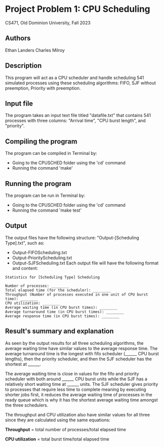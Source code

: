 # Project Problem 1:  CPU Scheduling
CS471, Old Dominion University, Fall 2023

## Authors
Ethan Landers
Charles Milroy

## Description
This program will act as a CPU scheduler and handle scheduling 541 simulated processes using these scheduling algorithms: FIFO, SJF without preemption, Priority with preemption.

## Input file
The program takes an input text file titled "datafile.txt" that contains 541 processes with three columns: "Arrival time", "CPU burst length", and "priority".

## Compiling the program
The program can be compiled in Terminal by:
- Going to the CPUSCHED folder using the 'cd' command
- Running the command 'make'

## Running the program
The program can be run in Terminal by:
- Going to the CPUSCHED folder using the 'cd' command
- Running the command 'make test'

## Output
The output files have the following structure: "Output-[Scheduling Type].txt", such as:
- Output-FIFOScheduling.txt
- Output-PriorityScheduling.txt
- Output-SJFScheduling.txt
Each output file will have the following format and content:
```
Statistics for [Scheduling Type] Scheduling

Number of processes: ________
Total elapsed time (for the scheduler): ________
Throughput (Number of processes executed in one unit of CPU burst time): ________
CPU utilization: ________
Average waiting time (in CPU burst times): ________
Average turnaround time (in CPU burst times): ________
Average response time (in CPU burst times): ________
```

## Result's summary and explanation
As seen by the output results for all three scheduling algorithms, the average waiting time have similar values to the average response time.  The average turnaround time is the longest with fifo scheduler (______ CPU burst lengths), then the priority scheduler, and then the SJF scheduler has the shortest at ______.

The average waiting time is close in values for the fifo and priority scheduler with both around ______ CPU burst units while the SJF has a relatively short waiting time at ______ units. The SJF scheduler gives priority to processes that require less time to complete meaning by executing shorter jobs first, it reduces the average waiting time of processes in the ready queue which is why it has the shortest average waiting time amongst the three schedulers.

The throughput and CPU utilization also have similar values for all three since they are calculated using the same equations:

**Throughput** = total number of processes/total elapsed time

**CPU utilization** = total burst time/total elapsed time